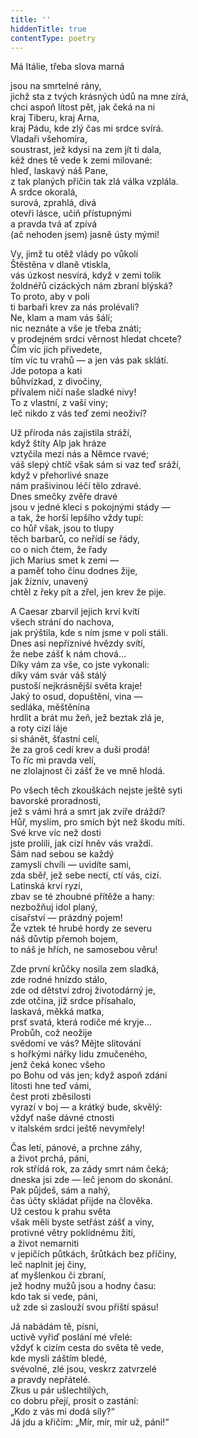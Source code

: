 ```yaml
---
title: ''
hiddenTitle: true
contentType: poetry
---
```


<section>

Má Itálie, třeba slova marná

jsou na smrtelné rány,  
jichž sta z tvých krásných údů na mne zírá,  
chci aspoň lítost pět, jak čeká na ni  
kraj Tiberu, kraj Arna,  
kraj Pádu, kde zlý čas mi srdce svírá.  
Vladaři všehomíra,  
soustrast, jež kdysi na zem jít ti dala,  
kéž dnes tě vede k zemi milované:  
hleď, laskavý náš Pane,  
z tak planých příčin tak zlá válka vzplála.  
A srdce okoralá,  
surová, zprahlá, divá  
otevři lásce, učiň přístupnými  
a pravda tvá ať zpívá  
(ač nehoden jsem) jasně ústy mými!

</section>

<section>

Vy, jimž tu otěž vlády po vůkolí  
Štěstěna v dlaně vtiskla,  
vás úzkost nesvírá, když v zemi tolik  
žoldnéřů cizáckých nám zbraní blýská?  
To proto, aby v poli  
ti barbaři krev za nás prolévali?  
Ne, klam a mam vás šálí;  
nic neznáte a vše je třeba znáti;  
v prodejném srdci věrnost hledat chcete?  
Čím víc jich přivedete,  
tím víc tu vrahů — a jen vás pak sklátí.  
Jde potopa a kati  
bůhvízkad, z divočiny,  
přívalem ničí naše sladké nivy!  
To z vlastní, z vaší viny;  
leč nikdo z vás teď zemi neoživí?

</section>

<section>

Už příroda nás zajistila stráží,  
když štíty Alp jak hráze  
vztyčila mezi nás a Němce rvavé;  
váš slepý chtíč však sám si vaz teď sráží,  
když v přehorlivé snaze  
nám prašivinou léčí tělo zdravé.  
Dnes smečky zvěře dravé  
jsou v jedné kleci s pokojnými stády —  
a tak, že horší lepšího vždy tupí:  
co hůř však, jsou to tlupy  
těch barbarů, co neřídí se řády,  
co o nich čtem, že řady  
jich Marius smet k zemi —  
a paměť toho činu dodnes žije,  
jak žízniv, unavený  
chtěl z řeky pít a zřel, jen krev že pije.

</section>

<section>

A Caesar zbarvil jejich krví kvítí  
všech strání do nachova,  
jak prýštila, kde s ním jsme v poli stáli.  
Dnes asi nepříznivé hvězdy svítí,  
že nebe zášť k nám chová…  
Díky vám za vše, co jste vykonali:  
díky vám svár váš stálý  
pustoší nejkrásnější světa kraje!  
Jaký to osud, dopuštění, vina —  
sedláka, měštěnína  
hrdlit a brát mu žeň, jež beztak zlá je,  
a roty cizí láje  
si shánět, šťastní celí,  
že za groš cedí krev a duši prodá!  
To říc mi pravda velí,  
ne zlolajnost či zášť že ve mně hlodá.

</section>

<section>

Po všech těch zkouškách nejste ještě syti  
bavorské proradnosti,  
jež s vámi hrá a smrt jak zvíře dráždí?  
Hůř, myslím, pro smích být než škodu míti.  
Své krve víc než dosti  
jste prolili, jak cizí hněv vás vraždí.  
Sám nad sebou se každý  
zamysli chvíli — uvidíte sami,  
zda sběř, jež sebe nectí, ctí vás, cizí.  
Latinská krví ryzí,  
zbav se té zhoubné přítěže a hany:  
nezbožňuj idol planý,  
císařství — prázdný pojem!  
Že vztek té hrubé hordy ze severu  
náš důvtip přemoh bojem,  
to náš je hřích, ne samosebou věru!

</section>

<section>

Zde první krůčky nosila zem sladká,  
zde rodné hnízdo stálo,  
zde od dětství zdroj životodárný je,  
zde otčina, jíž srdce přísahalo,  
laskavá, měkká matka,  
prsť svatá, která rodiče mé kryje…  
Probůh, což neožije  
svědomí ve vás? Mějte slitování  
s hořkými nářky lidu zmučeného,  
jenž čeká konec všeho  
po Bohu od vás jen; když aspoň zdání  
lítosti hne teď vámi,  
čest proti zběsilosti  
vyrazí v boj — a krátký bude, skvělý:  
vždyť naše dávné ctnosti  
v italském srdci ještě nevymřely!

</section>

<section>

Čas letí, pánové, a prchne záhy,  
a život prchá, páni,  
rok střídá rok, za zády smrt nám čeká;  
dneska jsi zde — leč jenom do skonání.  
Pak půjdeš, sám a nahý,  
čas účty skládat přijde na člověka.  
Už cestou k prahu světa  
však měli byste setřást zášť a viny,  
protivné větry poklidnému žití,  
a život nemarniti  
v jepičích půtkách, šrůtkách bez příčiny,  
leč naplnit jej činy,  
ať myšlenkou či zbraní,  
jež hodny mužů jsou a hodny času:  
kdo tak si vede, páni,  
už zde si zaslouží svou příští spásu!

</section>

<section>

Já nabádám tě, písni,  
uctivě vyřiď poslání mé vřelé:  
vždyť k cizím cesta do světa tě vede,  
kde mysli záštím bledé,  
svévolné, zlé jsou, veskrz zatvrzelé  
a pravdy nepřátelé.  
Zkus u pár ušlechtilých,  
co dobru přejí, prosit o zastání:  
„Kdo z vás mi dodá síly?“  
Já jdu a křičím: „Mír, mír, mír už, páni!“

</section>
